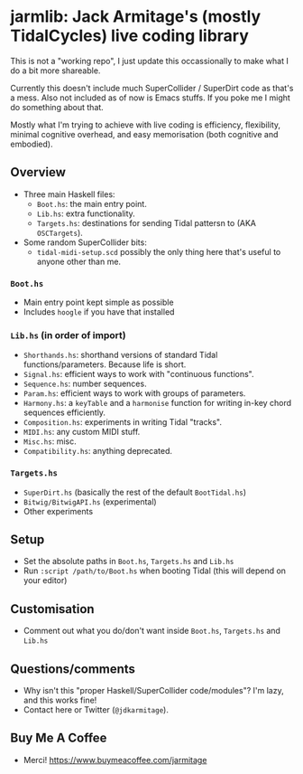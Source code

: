 # jarmlib: Jack Armitage's (mostly TidalCycles) live coding library

This is not a "working repo", I just update this occassionally to make what I do a bit more shareable.

Currently this doesn't include much SuperCollider / SuperDirt code as that's a mess.
Also not included as of now is Emacs stuffs.
If you poke me I might do something about that.

Mostly what I'm trying to achieve with live coding is efficiency, flexibility, minimal cognitive overhead, and easy memorisation (both cognitive and embodied).

## Overview
- Three main Haskell files: 
    + `Boot.hs`: the main entry point.
    + `Lib.hs`: extra functionality.
    + `Targets.hs`: destinations for sending Tidal pattersn to (AKA `OSCTargets`).
- Some random SuperCollider bits:
    + `tidal-midi-setup.scd` possibly the only thing here that's useful to anyone other than me.

### `Boot.hs`
- Main entry point kept simple as possible
- Includes `hoogle` if you have that installed

### `Lib.hs` (in order of import)
- `Shorthands.hs`: shorthand versions of standard Tidal functions/parameters. Because life is short.
- `Signal.hs`: efficient ways to work with "continuous functions".
- `Sequence.hs`: number sequences.
- `Param.hs`: efficient ways to work with groups of parameters.
- `Harmony.hs`: a `keyTable` and a `harmonise` function for writing in-key chord sequences efficiently.
- `Composition.hs`: experiments in writing Tidal "tracks".
- `MIDI.hs`: any custom MIDI stuff.
- `Misc.hs`: misc.
- `Compatibility.hs`: anything deprecated.

### `Targets.hs`
- `SuperDirt.hs` (basically the rest of the default `BootTidal.hs`)
- `Bitwig/BitwigAPI.hs` (experimental)
- Other experiments

## Setup
- Set the absolute paths in `Boot.hs`, `Targets.hs` and `Lib.hs`
- Run `:script /path/to/Boot.hs` when booting Tidal (this will depend on your editor)

## Customisation
- Comment out what you do/don't want inside `Boot.hs`, `Targets.hs` and `Lib.hs`

## Questions/comments
- Why isn't this "proper Haskell/SuperCollider code/modules"? I'm lazy, and this works fine!
- Contact here or Twitter (`@jdkarmitage`).

## Buy Me A Coffee
- Merci! https://www.buymeacoffee.com/jarmitage
